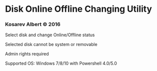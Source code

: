 # Disk Online Offline Changing Utility

### Kosarev Albert © 2016

Select disk and change Online/Offline status 

Selected disk cannot be system or removable

Admin rights required

Supported OS: Windows 7/8/10 with Powershell 4.0/5.0
